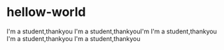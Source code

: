 # hellow-world
I'm a student,thankyou
I'm a student,thankyouI'm 
I'm a student,thankyou
I'm a student,thankyou
I'm a student,thankyou
